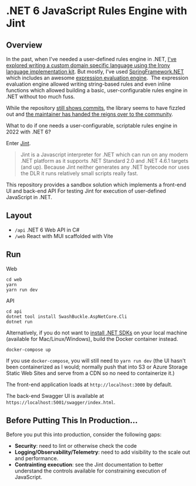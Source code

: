 # .NET 6 JavaScript Rules Engine with Jint

## Overview

In the past, when I've needed a user-defined rules engine in .NET, [I've explored writing a custom domain specific language using the Irony language implementation kit](https://charliedigital.com/2010/10/01/irony-net-language-implementation-kit/). But mostly, I've used [SpringFramework.NET](https://www.springframework.net/) which includes an awesome [expression evaluation engine](https://www.springframework.net/doc-latest/reference/html/expressions.html).  The expression evaluation engine allowed writing string-based rules and even inline functions which allowed building a basic, user-configurable rules engine in .NET without too much fuss.

While the repository [still shows commits](https://github.com/spring-projects/spring-net/commits/main), the library seems to have fizzled out and [the maintainer has handed the reigns over to the community](https://github.com/spring-projects/spring-net/issues/187#issuecomment-891153665).

What to do if one needs a user-configurable, scriptable rules engine in 2022 with .NET 6?

Enter [Jint](https://github.com/sebastienros/jint).

> Jint is a Javascript interpreter for .NET which can run on any modern .NET platform as it supports .NET Standard 2.0 and .NET 4.6.1 targets (and up). Because Jint neither generates any .NET bytecode nor uses the DLR it runs relatively small scripts really fast.

This repository provides a sandbox solution which implements a front-end UI and back-end API For testing Jint for execution of user-defined JavaScript in .NET.

## Layout

- `/api` .NET 6 Web API in C#
- `/web` React with MUI scaffolded with Vite

## Run

Web

```
cd web
yarn 
yarn run dev
```

API

```
cd api
dotnet tool install SwashBuckle.AspNetCore.Cli
dotnet run
```

Alternatively, if you do not want to [install .NET SDKs](https://dotnet.microsoft.com/en-us/download) on your local machine (available for Mac/Linux/Windows), build the Docker container instead.

```
docker-compose up
```

If you use `docker-compose`, you will still need to `yarn run dev` (the UI hasn't been containerized as I would; normally push that into S3 or Azure Storage Static Web Sites and serve from a CDN so no need to containerize it.)

The front-end application loads at `http://localhost:3000` by default.

The back-end Swagger UI is available at `https://localhost:5001/swagger/index.html`.

## Before Putting This In Production... 

Before you put this into production, consider the following gaps:

- **Security**: need to lint or otherwise check the code
- **Logging/Observability/Telemetry**: need to add visibility to the scale out and performance.
- **Contrainting execution**: see the Jint documentation to better understand the controls available for constraining execution of JavaScript.

